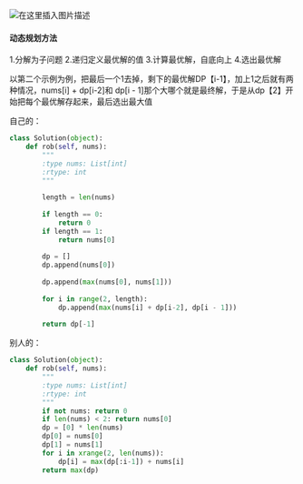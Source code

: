 ﻿![在这里插入图片描述](https://img-blog.csdnimg.cn/20190403103830826.png?x-oss-process=image/watermark,type_ZmFuZ3poZW5naGVpdGk,shadow_10,text_aHR0cHM6Ly9ibG9nLmNzZG4ubmV0L2phY2tpZV9vMm8y,size_16,color_FFFFFF,t_70)

#### 动态规划方法
1.分解为子问题
2.递归定义最优解的值
3.计算最优解，自底向上
4.选出最优解

以第二个示例为例，把最后一个1去掉，剩下的最优解DP【i-1】，加上1之后就有两种情况，nums[i] + dp[i-2]和 dp[i - 1]那个大哪个就是最终解，于是从dp【2】开始把每个最优解存起来，最后选出最大值

自己的：
```python
class Solution(object):
    def rob(self, nums):
        """
        :type nums: List[int]
        :rtype: int
        """
        
        length = len(nums)
        
        if length == 0:
            return 0
        if length == 1:
            return nums[0]
        
        dp = []
        dp.append(nums[0])
        
        dp.append(max(nums[0], nums[1]))
        
        for i in range(2, length):
            dp.append(max(nums[i] + dp[i-2], dp[i - 1]))
            
        return dp[-1]
```
别人的：

```python
class Solution(object):
    def rob(self, nums):
        """
        :type nums: List[int]
        :rtype: int
        """
        if not nums: return 0
        if len(nums) < 2: return nums[0]
        dp = [0] * len(nums)
        dp[0] = nums[0]
        dp[1] = nums[1]
        for i in xrange(2, len(nums)):
            dp[i] = max(dp[:i-1]) + nums[i]
        return max(dp)
```

